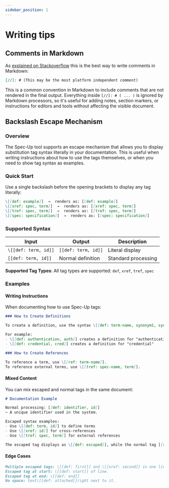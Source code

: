 ```yaml
---
sidebar_position: 1
---
```


# Writing tips

## Comments in Markdown

As [explained on Stackoverflow](https://stackoverflow.com/a/20885980) this is the best way to write comments in Markdown:

```markdown
[//]: # (This may be the most platform independent comment)
```

This is a common convention in Markdown to include comments that are not rendered in the final output. Everything inside `[//]: # ( ... )` is ignored by Markdown processors, so it's useful for adding notes, section markers, or instructions for editors and tools without affecting the visible document.

## Backslash Escape Mechanism

### Overview

The Spec-Up tool supports an escape mechanism that allows you to display substitution tag syntax literally in your documentation. This is useful when writing instructions about how to use the tags themselves, or when you need to show tag syntax as examples.

### Quick Start

Use a single backslash before the opening brackets to display any tag literally:

```markdown
\[[def: example]]  →  renders as: [[def: example]]
\[[xref: spec, term]]  →  renders as: [[xref: spec, term]]
\[[tref: spec, term]]  →  renders as: [[tref: spec, term]]
\[[spec: specification]]  →  renders as: [[spec: specification]]
```

### Supported Syntax

| Input                | Output              | Description         |
| -------------------- | ------------------- | ------------------- |
| `\[[def: term, id]]` | `[[def: term, id]]` | Literal display     |
| `[[def: term, id]]`  | Normal definition   | Standard processing |

**Supported Tag Types**: All tag types are supported: `def`, `xref`, `tref`, `spec`

### Examples

#### Writing Instructions

When documenting how to use Spec-Up tags:

```markdown
### How to Create Definitions

To create a definition, use the syntax \[[def: term-name, synonym1, synonym2]].

For example:
- \[[def: authentication, auth]] creates a definition for "authentication"
- \[[def: credential, cred]] creates a definition for "credential"

### How to Create References

To reference a term, use \[[ref: term-name]].
To reference external terms, use \[[tref: spec-name, term]].
```

#### Mixed Content

You can mix escaped and normal tags in the same document:

```markdown
# Documentation Example

Normal processing: [[def: identifier, id]]
~ A unique identifier used in the system.

Escaped syntax examples:
- Use \[[def: term, id]] to define terms
- Use \[[xref: id]] for cross-references
- Use \[[tref: spec, term]] for external references

The escaped tag displays as \[[def: escaped]], while the normal tag [[ref: identifier]] creates a working link.
```

#### Edge Cases

```markdown
Multiple escaped tags: \[[def: first]] and \[[xref: second]] in one line.
Escaped tag at start: \[[def: start]] of line.
Escaped tag at end: \[[def: end]]
No space: text\[[def: attached]]right next to it.
```
